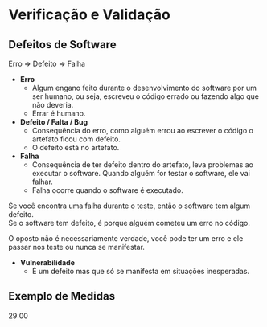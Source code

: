 # Verificação e Validação

## Defeitos de Software
Erro => Defeito => Falha  

* **Erro**
  * Algum engano feito durante o desenvolvimento do software por um ser humano, ou seja, escreveu o código errado ou fazendo algo que não deveria.
  * Errar é humano.
* **Defeito / Falta / Bug**
  * Consequência do erro, como alguém errou ao escrever o código o artefato ficou com defeito.
  * O defeito está no artefato.
* **Falha**
  * Consequência de ter defeito dentro do artefato, leva problemas ao executar o software. Quando alguém for testar o software, ele vai falhar.
  * Falha ocorre quando o software é executado.

Se você encontra uma falha durante o teste, então o software tem algum defeito.  
Se o software tem defeito, é porque alguém cometeu um erro no código.  

O oposto não é necessariamente verdade, você pode ter um erro e ele passar nos teste ou nunca se manifestar.

* **Vulnerabilidade**
  * É um defeito mas que só se manifesta em situações inesperadas.

## Exemplo de Medidas

29:00
